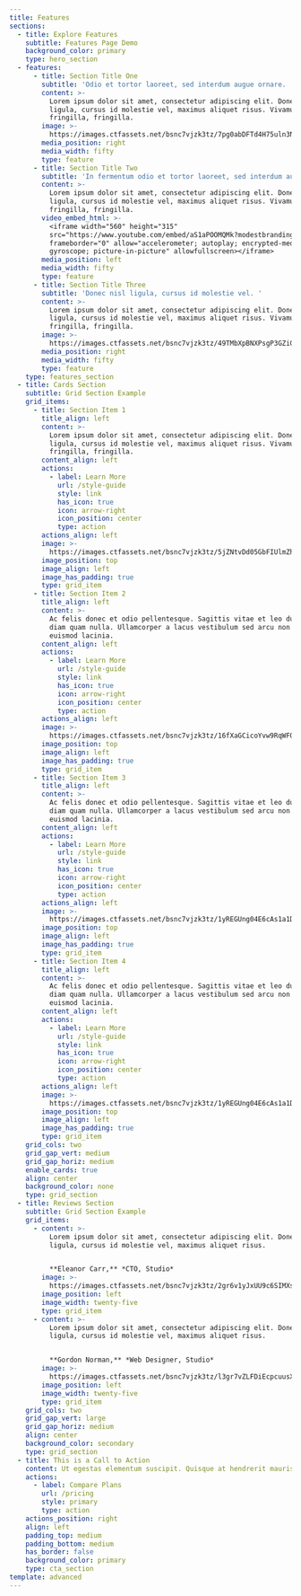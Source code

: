 ```yaml
---
title: Features
sections:
  - title: Explore Features
    subtitle: Features Page Demo
    background_color: primary
    type: hero_section
  - features:
      - title: Section Title One
        subtitle: 'Odio et tortor laoreet, sed interdum augue ornare. '
        content: >-
          Lorem ipsum dolor sit amet, consectetur adipiscing elit. Donec nisl
          ligula, cursus id molestie vel, maximus aliquet risus. Vivamus in nibh
          fringilla, fringilla.
        image: >-
          https://images.ctfassets.net/bsnc7vjzk3tz/7pg0abDFTd4H75uln3Ni3s/4e9c9e125b05c2bd4a924fda257663be/about-3.jpg
        media_position: right
        media_width: fifty
        type: feature
      - title: Section Title Two
        subtitle: 'In fermentum odio et tortor laoreet, sed interdum augue ornare. '
        content: >-
          Lorem ipsum dolor sit amet, consectetur adipiscing elit. Donec nisl
          ligula, cursus id molestie vel, maximus aliquet risus. Vivamus in nibh
          fringilla, fringilla.
        video_embed_html: >-
          <iframe width="560" height="315"
          src="https://www.youtube.com/embed/aS1aPOOMQMk?modestbranding=1"
          frameborder="0" allow="accelerometer; autoplay; encrypted-media;
          gyroscope; picture-in-picture" allowfullscreen></iframe>
        media_position: left
        media_width: fifty
        type: feature
      - title: Section Title Three
        subtitle: 'Donec nisl ligula, cursus id molestie vel. '
        content: >-
          Lorem ipsum dolor sit amet, consectetur adipiscing elit. Donec nisl
          ligula, cursus id molestie vel, maximus aliquet risus. Vivamus in nibh
          fringilla, fringilla.
        image: >-
          https://images.ctfassets.net/bsnc7vjzk3tz/49TMbXpBNXPsgP3GZiGjXN/cffe9a20c38076fd44923fa459a6388f/about-1.jpg
        media_position: right
        media_width: fifty
        type: feature
    type: features_section
  - title: Cards Section
    subtitle: Grid Section Example
    grid_items:
      - title: Section Item 1
        title_align: left
        content: >-
          Lorem ipsum dolor sit amet, consectetur adipiscing elit. Donec nisl
          ligula, cursus id molestie vel, maximus aliquet risus. Vivamus in nibh
          fringilla, fringilla.
        content_align: left
        actions:
          - label: Learn More
            url: /style-guide
            style: link
            has_icon: true
            icon: arrow-right
            icon_position: center
            type: action
        actions_align: left
        image: >-
          https://images.ctfassets.net/bsnc7vjzk3tz/5jZNtvDd05GbFIUlmZhaOJ/490d86c7d6fee96e219b43841471c089/icon-1.svg
        image_position: top
        image_align: left
        image_has_padding: true
        type: grid_item
      - title: Section Item 2
        title_align: left
        content: >-
          Ac felis donec et odio pellentesque. Sagittis vitae et leo duis ut
          diam quam nulla. Ullamcorper a lacus vestibulum sed arcu non odio
          euismod lacinia.
        content_align: left
        actions:
          - label: Learn More
            url: /style-guide
            style: link
            has_icon: true
            icon: arrow-right
            icon_position: center
            type: action
        actions_align: left
        image: >-
          https://images.ctfassets.net/bsnc7vjzk3tz/16fXaGCicoYvw9RqWFOdCn/b85af13981d12a703660914cac3e8d30/icon-2.svg
        image_position: top
        image_align: left
        image_has_padding: true
        type: grid_item
      - title: Section Item 3
        title_align: left
        content: >-
          Ac felis donec et odio pellentesque. Sagittis vitae et leo duis ut
          diam quam nulla. Ullamcorper a lacus vestibulum sed arcu non odio
          euismod lacinia.
        content_align: left
        actions:
          - label: Learn More
            url: /style-guide
            style: link
            has_icon: true
            icon: arrow-right
            icon_position: center
            type: action
        actions_align: left
        image: >-
          https://images.ctfassets.net/bsnc7vjzk3tz/1yREGUng04E6cAs1a1Ds9S/efa357b89d05719a7b22c78a5199de0f/icon-3.svg
        image_position: top
        image_align: left
        image_has_padding: true
        type: grid_item
      - title: Section Item 4
        title_align: left
        content: >-
          Ac felis donec et odio pellentesque. Sagittis vitae et leo duis ut
          diam quam nulla. Ullamcorper a lacus vestibulum sed arcu non odio
          euismod lacinia.
        content_align: left
        actions:
          - label: Learn More
            url: /style-guide
            style: link
            has_icon: true
            icon: arrow-right
            icon_position: center
            type: action
        actions_align: left
        image: >-
          https://images.ctfassets.net/bsnc7vjzk3tz/1yREGUng04E6cAs1a1Ds9S/efa357b89d05719a7b22c78a5199de0f/icon-3.svg
        image_position: top
        image_align: left
        image_has_padding: true
        type: grid_item
    grid_cols: two
    grid_gap_vert: medium
    grid_gap_horiz: medium
    enable_cards: true
    align: center
    background_color: none
    type: grid_section
  - title: Reviews Section
    subtitle: Grid Section Example
    grid_items:
      - content: >-
          Lorem ipsum dolor sit amet, consectetur adipiscing elit. Donec nisl
          ligula, cursus id molestie vel, maximus aliquet risus.


          **Eleanor Carr,** *CTO, Studio*
        image: >-
          https://images.ctfassets.net/bsnc7vjzk3tz/2gr6v1yJxUU9c6SIMXsU2r/f679e7ca7ae12b3ec974afc44e28042d/eleanor-carr.png
        image_position: left
        image_width: twenty-five
        type: grid_item
      - content: >-
          Lorem ipsum dolor sit amet, consectetur adipiscing elit. Donec nisl
          ligula, cursus id molestie vel, maximus aliquet risus.


          **Gordon Norman,** *Web Designer, Studio*
        image: >-
          https://images.ctfassets.net/bsnc7vjzk3tz/l3gr7vZLFDiEcpcuusXf4/718aef803c06d4c23dfb84a7bd7f285b/gordon-norman.png
        image_position: left
        image_width: twenty-five
        type: grid_item
    grid_cols: two
    grid_gap_vert: large
    grid_gap_horiz: medium
    align: center
    background_color: secondary
    type: grid_section
  - title: This is a Call to Action
    content: Ut egestas elementum suscipit. Quisque at hendrerit mauris.
    actions:
      - label: Compare Plans
        url: /pricing
        style: primary
        type: action
    actions_position: right
    align: left
    padding_top: medium
    padding_bottom: medium
    has_border: false
    background_color: primary
    type: cta_section
template: advanced
---
```

